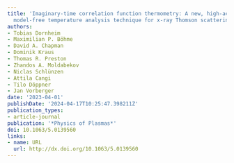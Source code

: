 ```yaml
---
title: 'Imaginary-time correlation function thermometry: A new, high-accuracy and
  model-free temperature analysis technique for x-ray Thomson scattering data'
authors:
- Tobias Dornheim
- Maximilian P. Böhme
- David A. Chapman
- Dominik Kraus
- Thomas R. Preston
- Zhandos A. Moldabekov
- Niclas Schlünzen
- Attila Cangi
- Tilo Döppner
- Jan Vorberger
date: '2023-04-01'
publishDate: '2024-04-17T10:25:47.398211Z'
publication_types:
- article-journal
publication: '*Physics of Plasmas*'
doi: 10.1063/5.0139560
links:
- name: URL
  url: http://dx.doi.org/10.1063/5.0139560
---
```

